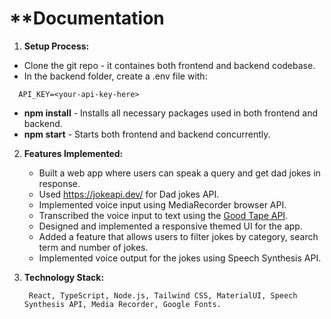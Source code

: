 # **Documentation


1. **Setup Process:**

- Clone the git repo - it containes both frontend and backend codebase.
- In the backend folder, create a .env file with:
 ```env
   API_KEY=<your-api-key-here>
 ```
-	**npm install** - Installs all necessary packages used in both frontend and backend.
-	**npm start** - Starts both frontend and backend concurrently.

2. **Features Implemented:**

	- Built a web app where users can speak a query and get dad jokes in response.
	- Used https://jokeapi.dev/ for Dad jokes API.
	- Implemented voice input using MediaRecorder browser API.
	- Transcribed the voice input to text using the [Good Tape API](https://api.goodtape.io/docs).
	- Designed and implemented a responsive themed UI for the app.
	- Added a feature that allows users to filter jokes by category, search term and number of jokes.
	- Implemented voice output for the jokes using Speech Synthesis API.

3. **Technology Stack:**

		React, TypeScript, Node.js, Tailwind CSS, MaterialUI, Speech Synthesis API, Media Recorder, Google Fonts.

